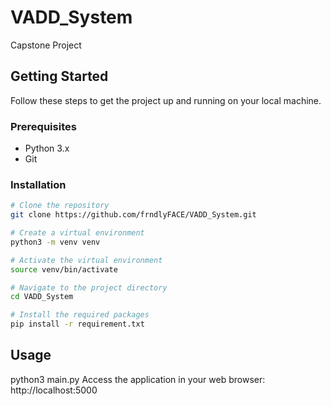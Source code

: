 # VADD_System
Capstone Project

## Getting Started

Follow these steps to get the project up and running on your local machine.

### Prerequisites

- Python 3.x
- Git

### Installation

```bash
# Clone the repository
git clone https://github.com/frndlyFACE/VADD_System.git

# Create a virtual environment
python3 -m venv venv

# Activate the virtual environment
source venv/bin/activate

# Navigate to the project directory
cd VADD_System

# Install the required packages
pip install -r requirement.txt

```

## Usage
python3 main.py
Access the application in your web browser: http://localhost:5000
